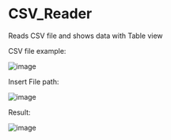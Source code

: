 # CSV_Reader

Reads CSV file and shows data with Table view

CSV file example:

![image](https://user-images.githubusercontent.com/98716830/212400591-e428b0e2-083f-46ab-ada6-1b3a3bdd909f.png)


Insert File path:

![image](https://user-images.githubusercontent.com/98716830/212400916-93d60071-84c6-4981-8b69-1077cbeb002d.png)


Result:

![image](https://user-images.githubusercontent.com/98716830/212401002-3c691f6f-6222-4fc7-8faa-26c508b9f28d.png)
